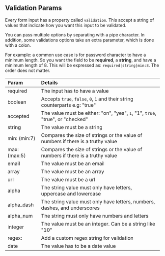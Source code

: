## Validation Params

Every form input has a property called `validation`. This accept a string of values that indicate how you want this input to be validated.

You can pass multiple options by separating with a pipe character. In addition, some validations options take an extra parameter, which is done with a colon.

For example: a common use case is for password character to have a minimum length. So you want the field to be **required**, a **string**, and have a minimum length of 8. This will be expressed as: `required|string|min:8`. The order does not matter.

| Param        | Details                                                                         |
| :----------- | :------------------------------------------------------------------------------ |
| required     | The input has to have a value                                                   |
| boolean      | Accepts `true`, `false`, `0`, `1` and their string counterparts e.g: "true"     |
| accepted     | The value must be either: "on", "yes", `1`, "1", `true`, "true", or "checked"   |
| string       | The value must be a string                                                      |
| min: (min:7) | Compares the size of strings or the value of numbers if there is a truthy value |
| max: (max:5) | Compares the size of strings or the value of numbers if there is a truthy value |
| email        | The value must be an email                                                      |
| array        | The value must be an array                                                      |
| url          | The value must be a url                                                         |
| alpha        | The string value must only have letters, uppercase and lowercase                |
| alpha_dash   | The string value must only have letters, numbers, dashes, and underscores       |
| alpha_num    | The string must only have numbers and letters                                   |
| integer      | The value must be an integer. Can be a string like "10"                         |
| regex:       | Add a custom regex string for validation                                        |
| date         | The value has to be a date value                                                |
